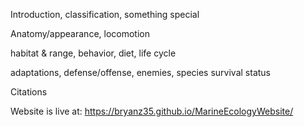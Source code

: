 Introduction, classification, something special

Anatomy/appearance, locomotion

habitat & range, behavior, diet, life cycle

adaptations, defense/offense, enemies, species survival status

Citations

Website is live at: 
https://bryanz35.github.io/MarineEcologyWebsite/
